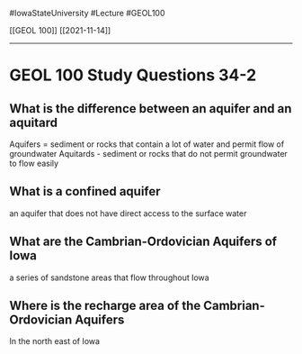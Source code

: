 
#IowaStateUniversity  #Lecture  #GEOL100

[[GEOL 100]] [[2021-11-14]]

---


# GEOL 100 Study Questions 34-2

## What is the difference between an aquifer and an aquitard 

Aquifers = sediment or rocks that contain a lot of water and permit flow of groundwater
Aquitards - sediment or rocks that do not permit groundwater to flow easily 

## What is a confined aquifer

an aquifer that does not have direct access to the surface water

## What are the Cambrian-Ordovician Aquifers of Iowa

a series of sandstone areas that flow throughout Iowa 

## Where is the recharge area of the Cambrian-Ordovician Aquifers

In the north east of Iowa